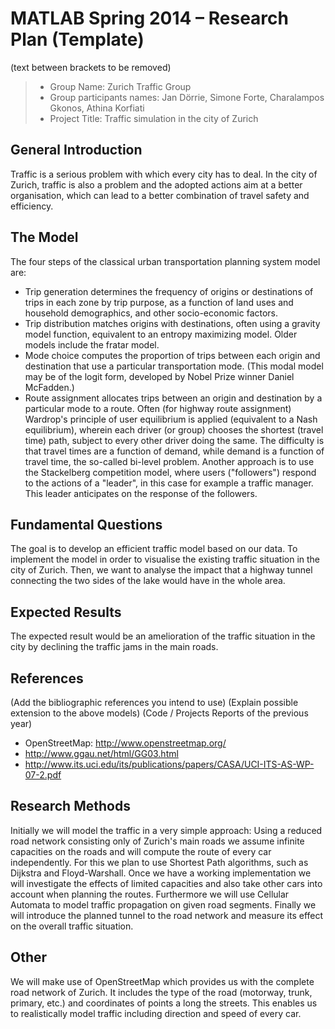 # MATLAB Spring 2014 – Research Plan (Template)
(text between brackets to be removed)

> * Group Name: Zurich Traffic Group
> * Group participants names: Jan Dörrie, Simone Forte, Charalampos Gkonos, Athina Korfiati  
> * Project Title: Traffic simulation in the city of Zurich

## General Introduction

Traffic is a serious problem with which every city has to deal. In the city of Zurich, traffic is also a problem and the adopted actions aim at a better organisation, which can lead to a better combination of travel safety and efficiency.

## The Model

The four steps of the classical urban transportation planning system model are:
 - Trip generation determines the frequency of origins or destinations of trips in each zone by trip purpose, as a function of land uses and household demographics, and other socio-economic factors.
 - Trip distribution matches origins with destinations, often using a gravity model function, equivalent to an entropy maximizing model. Older models include the fratar model.
 - Mode choice computes the proportion of trips between each origin and destination that use a particular transportation mode. (This modal model may be of the logit form, developed by Nobel Prize winner Daniel McFadden.)
 - Route assignment allocates trips between an origin and destination by a particular mode to a route. Often (for highway route assignment) Wardrop's principle of user equilibrium is applied (equivalent to a Nash equilibrium), wherein each driver (or group) chooses the shortest (travel time) path, subject to every other driver doing the same. The difficulty is that travel times are a function of demand, while demand is a function of travel time, the so-called bi-level problem. Another approach is to use the Stackelberg competition model, where users ("followers") respond to the actions of a "leader", in this case for example a traffic manager. This leader anticipates on the response of the followers.

## Fundamental Questions

The goal is to develop an efficient traffic model based on our data. To implement the model in order to visualise the existing traffic situation in the city of Zurich. Then, we want to analyse the impact that a highway tunnel connecting the two sides of the lake would have in the whole area.

## Expected Results

The expected result would be an amelioration of the traffic situation in the city by declining the traffic jams in the main roads. 

## References 

(Add the bibliographic references you intend to use)
(Explain possible extension to the above models)
(Code / Projects Reports of the previous year)

- OpenStreetMap: http://www.openstreetmap.org/
- http://www.ggau.net/html/GG03.html
- http://www.its.uci.edu/its/publications/papers/CASA/UCI-ITS-AS-WP-07-2.pdf


## Research Methods
Initially we will model the traffic in a very simple approach: 
Using a reduced road network consisting only of Zurich's main roads we assume infinite capacities on the roads 
and will compute the route of every car independently. 
For this we plan to use Shortest Path algorithms, such as Dijkstra and Floyd-Warshall. 
Once we have a working implementation we will investigate the effects of limited capacities 
and also take other cars into account when planning the routes.
Furthermore we will use Cellular Automata to model traffic propagation on given road segments.
Finally we will introduce the planned tunnel to the road network and measure its effect on the overall traffic situation.


## Other

We will make use of OpenStreetMap which provides us with the complete road network of Zurich.
It includes the type of the road (motorway, trunk, primary, etc.) and coordinates of points a long the streets.
This enables us to realistically model traffic including direction and speed of every car.
